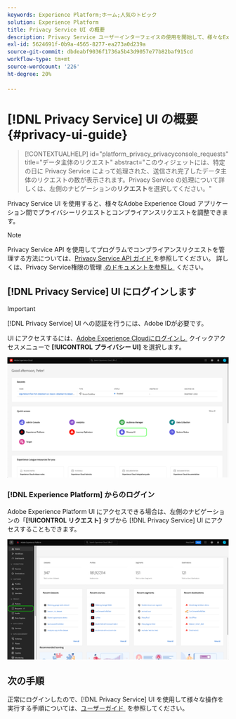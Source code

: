 ```yaml
---
keywords: Experience Platform;ホーム;人気のトピック
solution: Experience Platform
title: Privacy Service UI の概要
description: Privacy Service ユーザーインターフェイスの使用を開始して、様々なExperience Cloud アプリケーションをまたいでプライバシーリクエストを調整および監視します。
exl-id: 5624691f-0b9a-4565-8277-ea273a0d239a
source-git-commit: dbdeabf9036f1736a5b43d9057e77b82baf915cd
workflow-type: tm+mt
source-wordcount: '226'
ht-degree: 20%

---
```


# [!DNL Privacy Service] UI の概要 {#privacy-ui-guide}

>[!CONTEXTUALHELP]
>id="platform_privacy_privacyconsole_requests"
>title="データ主体のリクエスト"
>abstract="このウィジェットには、特定の日に Privacy Service によって処理された、送信され完了したデータ主体のリクエストの数が表示されます。Privacy Service の処理について詳しくは、左側のナビゲーションの&#x200B;**リクエスト**&#x200B;を選択してください。"

Privacy Service UI を使用すると、様々なAdobe Experience Cloud アプリケーション間でプライバシーリクエストとコンプライアンスリクエストを調整できます。

>[!NOTE]
>
>Privacy Service API を使用してプログラムでコンプライアンスリクエストを管理する方法については、[Privacy Service API ガイド &#x200B;](../api/overview.md) を参照してください。 詳しくは、Privacy Service権限の管理 [&#x200B; のドキュメントを参照し &#x200B;](../permissions.md) ください。

## [!DNL Privacy Service] UI にログインします

>[!IMPORTANT]
>
>[!DNL Privacy Service] UI への認証を行うには、Adobe IDが必要です。

UI にアクセスするには、[Adobe Experience Cloudにログインし &#x200B;](https://experience.adobe.com/) クイックアクセスメニューで **[!UICONTROL プライバシー UI]** を選択します。

![&#x200B; プライバシー UI がハイライト表示されたExperience Cloud ダッシュボード。](../images/ui-overview/quick-access.png)


### [!DNL Experience Platform] からのログイン

Adobe Experience Platform UI にアクセスできる場合は、左側のナビゲーションの「**[!UICONTROL リクエスト]** タブから [!DNL Privacy Service] UI にアクセスすることもできます。

![&#x200B; 左側のナビゲーションバーで「リクエスト」がハイライト表示されたAdobe Experience Platform UI](../images/ui-overview/platform.png)

## 次の手順

正常にログインしたので、[!DNL Privacy Service] UI を使用して様々な操作を実行する手順については、[&#x200B; ユーザーガイド &#x200B;](user-guide.md) を参照してください。
